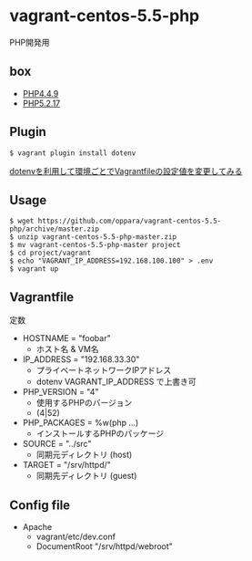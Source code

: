 # vagrant-centos-5.5-php

PHP開発用


## box

- [PHP4.4.9](https://github.com/oppara/packer-templates/releases/tag/CentOS-5.5-php4)
- [PHP5.2.17](https://github.com/oppara/packer-templates/releases/tag/CentOS-5.5-php52)


## Plugin

```shell
$ vagrant plugin install dotenv
```

[dotenvを利用して環境ごとでVagrantfileの設定値を変更してみる](http://blog.glidenote.com/blog/2014/02/26/vagrant-dotenv/)



## Usage

```shell
$ wget https://github.com/oppara/vagrant-centos-5.5-php/archive/master.zip
$ unzip vagrant-centos-5.5-php-master.zip
$ mv vagrant-centos-5.5-php-master project
$ cd project/vagrant
$ echo "VAGRANT_IP_ADDRESS=192.168.100.100" > .env
$ vagrant up
```


## Vagrantfile

定数

- HOSTNAME = "foobar"
  - ホスト名 & VM名
- IP_ADDRESS = "192.168.33.30"
  - プライベートネットワークIPアドレス
  - dotenv VAGRANT_IP_ADDRESS で上書き可
- PHP_VERSION = "4"
  - 使用するPHPのバージョン
  - (4|52)
- PHP_PACKAGES = %w(php ...)
  - インストールするPHPのパッケージ
- SOURCE = "../src"
  - 同期元ディレクトリ (host)
- TARGET = "/srv/httpd/"
  - 同期先ディレクトリ (guest)



## Config file

- Apache
  - vagrant/etc/dev.conf
  - DocumentRoot "/srv/httpd/webroot"



